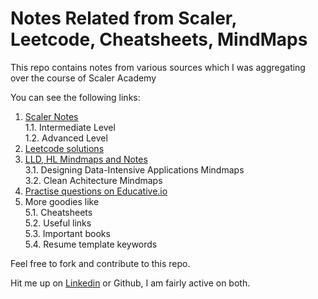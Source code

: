# Notes Related from Scaler, Leetcode, Cheatsheets, MindMaps
This repo contains notes from various sources which I was aggregating over the course of Scaler Academy  

You can see the following links:
1. [Scaler Notes](./Scaler/)  
1.1. Intermediate Level  
1.2. Advanced Level  
2. [Leetcode solutions](./problems/)  
3. [LLD, HL Mindmaps and Notes](./Useful/)  
3.1. Designing Data-Intensive Applications Mindmaps  
3.2. Clean Achitecture Mindmaps  
4. [Practise questions on Educative.io](./Educative/)  
5. More goodies like  
5.1. Cheatsheets  
5.2. Useful links  
5.3. Important books  
5.4. Resume template keywords  

Feel free to fork and contribute to this repo.

Hit me up on [Linkedin](https://www.linkedin.com/in/naqushabneyazee/) or Github, I am fairly active on both.